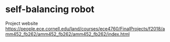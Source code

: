 # self-balancing robot

Project website
https://people.ece.cornell.edu/land/courses/ece4760/FinalProjects/f2018/amm452_fb262/amm452_fb262/amm452_fb262/index.html 